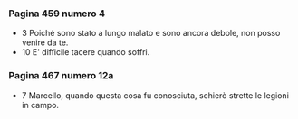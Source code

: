 ### Pagina 459 numero 4

- 3 Poiché sono stato a lungo malato e sono ancora debole, non posso venire da te.
- 10 E' difficile tacere quando soffri.

### Pagina 467 numero 12a

- 7 Marcello, quando questa cosa fu conosciuta, schierò strette le legioni in campo.